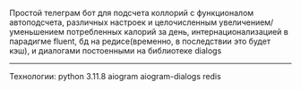 Простой телеграм бот для подсчета коллорий с функционалом автоподсчета, различных настроек и целочисленным увеличением/уменьшением потребленных калорий за день, интернационализацией в парадигме fluent, бд на редисе(временно, в последствии это будет кэш), и диалогами постоенными на библиотеке dialogs

---

Технологии:
python 3.11.8
aiogram
aiogram-dialogs
redis
